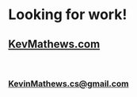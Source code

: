 
# Looking for work!


## [KevMathews.com](http://www.kevmathews.com)
<br />
 

 ### [KevinMathews.cs@gmail.com](mailto:kevinmathews.cs@gmail.com?subject=[GitHub]%20Your%20Git)
